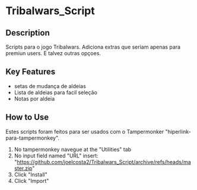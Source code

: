# Tribalwars_Script

## Description

Scripts para o jogo Tribalwars.
Adiciona extras que seriam apenas para premiun users. E talvez outras opçoes.

## Key Features

- setas de mudança de aldeias
- Lista de aldeias para facil seleção
- Notas por aldeia

## How to Use
Estes scripts foram feitos para ser usados com o Tampermonker "hiperlink-para-tampermonkey".

1. No tampermonkey navegue at the "Utilities" tab 
2. No input field named "URL" insert: "https://github.com/joelcosta2/Tribalwars_Script/archive/refs/heads/master.zip"
3. Click "Install"
4. Click "Import"

